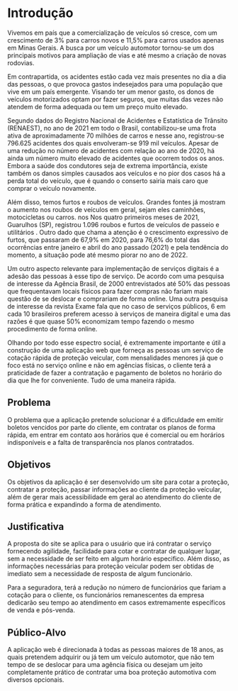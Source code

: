 # Introdução

Vivemos em país que a comercialização de veículos só cresce, com um crescimento de 3% para carros novos e 11,5% para carros usados apenas em Minas Gerais. A busca por um veículo automotor tornou-se um dos principais motivos para ampliação de vias e até mesmo a criação de novas rodovias.

Em contrapartida, os acidentes estão cada vez mais presentes no dia a dia das pessoas, o que provoca gastos indesejados para uma população que vive em um país emergente. Visando ter um menor gasto, os donos de veículos motorizados optam por fazer seguros, que muitas das vezes não atendem de forma adequada ou tem um preço muito elevado.

Segundo dados do Registro Nacional de Acidentes e Estatística de Trânsito (RENAEST), no ano de 2021 em todo o Brasil, contabilizou-se uma frota ativa de aproximadamente 70 milhões de carros e nesse ano, registrou-se 796.625 acidentes dos quais envolveram-se 919 mil veículos. Apesar de uma redução no número de acidentes com relação ao ano de 2020, há ainda um número muito elevado de acidentes que ocorrem todos os anos. Embora a saúde dos condutores seja de extrema importância, existe também os danos simples causados aos veículos e no pior dos casos há a perda total do veículo, que é quando o conserto sairia mais caro que comprar o veículo novamente.

Além disso, temos furtos e roubos de veículos. Grandes fontes já mostram o aumento nos roubos de veículos em geral, sejam eles caminhões, motocicletas ou carros. nos Nos quatro primeiros meses de 2021, Guarulhos (SP), registrou 1.096 roubos e furtos de veículos de passeio e utilitários . Outro dado que chama a atenção é o crescimento expressivo de furtos, que passaram de 67,9% em 2020, para 76,6% do total das ocorrências entre janeiro e abril do ano passado (2021) e pela tendência do momento, a situação pode até mesmo piorar no ano de 2022.

Um outro aspecto relevante para implementação de serviços digitais é a adesão das pessoas à esse tipo de serviço. De acordo com uma pesquisa de interesse da Agência Brasil, de 2000 entrevistados até 50% das pessoas que frequentavam locais físicos para fazer compras não fariam mais questão de se deslocar e comprariam de forma online. Uma outra pesquisa de interesse da revista Exame fala que no caso de serviços públicos, 6 em cada 10 brasileiros preferem acesso à serviços de maneira digital e uma das razões é que quase 50% economizam tempo fazendo o mesmo procedimento de forma online.

Olhando por todo esse espectro social, é extremamente importante e útil a construção de uma aplicação web que forneça as pessoas um serviço de cotação rápida de proteção veicular, com mensalidades menores já que o foco está no serviço online e não em agências físicas, o cliente terá a praticidade de fazer a contratação e pagamento de boletos no horário do dia que lhe for conveniente. Tudo de uma maneira rápida.

## Problema

O problema que a aplicação pretende solucionar é a dificuldade em emitir boletos vencidos por parte do cliente, em contratar os planos de forma rápida, em entrar em contato aos horários que é comercial ou em horários indisponíveis e a falta de transparência nos planos contratados.

## Objetivos

Os objetivos da aplicação é ser desenvolvido um site para cotar a proteção, contratar a proteção, passar informações ao cliente da proteção veícular, além de gerar mais acessibilidade em geral ao atendimento do cliente de forma prática e expandindo a forma de atendimento.

## Justificativa

A proposta do site se aplica para o usuário que irá contratar o serviço fornecendo agilidade, facilidade para cotar e contratar de qualquer lugar, sem a necessidade de ser feito em algum horário especifico. Além disso, as informações necessárias para proteção veicular podem ser obtidas de imediato sem a necessidade de resposta de algum funcionário.

Para a seguradora, terá a redução no número de funcionários que fariam a cotação para o cliente, os funcionários remanescentes da empresa dedicarão seu tempo ao atendimento em casos extremamente específicos de venda e pós-venda.

## Público-Alvo

A aplicação web é direcionada à todas as pessoas maiores de 18 anos, as quais pretendem adquirir ou já tem um veículo automotor, que não tem tempo de se deslocar para uma agência física ou desejam um jeito completamente prático de contratar uma boa proteção automotiva com diversos opcionais.
